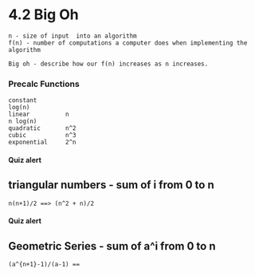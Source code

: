 # 4.2 Big Oh
    n - size of input  into an algorithm
    f(n) - number of computations a computer does when implementing the algorithm

    Big oh - describe how our f(n) increases as n increases.

### Precalc Functions
    constant
    log(n)
    linear          n
    n log(n)   
    quadratic       n^2
    cubic           n^3
    exponential     2^n

#### Quiz alert
## triangular numbers - sum of i from 0 to n
    n(n+1)/2 ==> (n^2 + n)/2

#### Quiz alert
## Geometric Series - sum of a^i from 0 to n
    (a^{n+1}-1)/(a-1) ==
